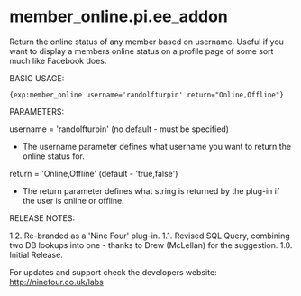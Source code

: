 member_online.pi.ee_addon
=========================

Return the online status of any member based on username. Useful if you want to display a members online status on a profile page of some sort much like Facebook does.

BASIC USAGE:

```
{exp:member_online username='randolfturpin' return="Online,Offline"}
```

PARAMETERS:

username = 'randolfturpin' (no default - must be specified)
 - The username parameter defines what username you want to return the online status for.
	
return = 'Online,Offline' (default - 'true,false')
 - The return parameter defines what string is returned by the plug-in if the user is online or offline.
	
RELEASE NOTES:

1.2. Re-branded as a 'Nine Four' plug-in.
1.1. Revised SQL Query, combining two DB lookups into one - thanks to Drew (McLellan) for the suggestion.
1.0. Initial Release.

For updates and support check the developers website: http://ninefour.co.uk/labs
